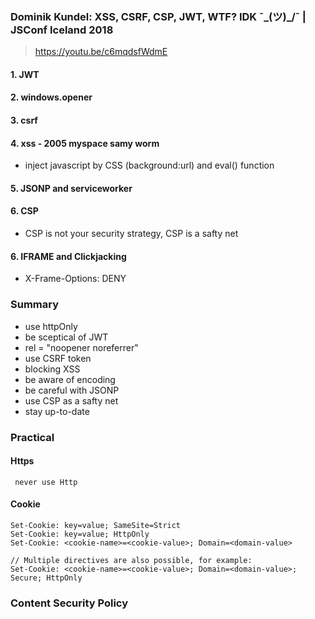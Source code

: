 ### Dominik Kundel: XSS, CSRF, CSP, JWT, WTF? IDK ¯\_(ツ)_/¯ | JSConf Iceland 2018

> https://youtu.be/c6mqdsfWdmE

  #### 1. JWT 
  #### 2. windows.opener
  #### 3. csrf
  #### 4. xss - 2005 myspace samy worm
  * inject javascript by CSS (background:url) and eval() function
  #### 5. JSONP and serviceworker
  #### 6. CSP
  * CSP is not your security strategy, CSP is a safty net
  #### 6. IFRAME and Clickjacking
  * X-Frame-Options: DENY
  ### Summary
  * use httpOnly
  * be sceptical of JWT
  * rel = "noopener noreferrer"
  * use CSRF token
  * blocking XSS
  * be aware of encoding
  * be careful with JSONP
  * use CSP as a safty net
  * stay up-to-date

### Practical
  #### Https
  ```
   never use Http
  ```

  #### Cookie
  ```
  Set-Cookie: key=value; SameSite=Strict
  Set-Cookie: key=value; HttpOnly
  Set-Cookie: <cookie-name>=<cookie-value>; Domain=<domain-value>
  
  // Multiple directives are also possible, for example:
  Set-Cookie: <cookie-name>=<cookie-value>; Domain=<domain-value>; Secure; HttpOnly
  ```
  
  ### Content Security Policy
